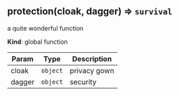 <a name="protection"></a>
## protection(cloak, dagger) ⇒ <code>survival</code>
a quite wonderful function

**Kind**: global function  

| Param | Type | Description |
| --- | --- | --- |
| cloak | <code>object</code> | privacy gown |
| dagger | <code>object</code> | security |


